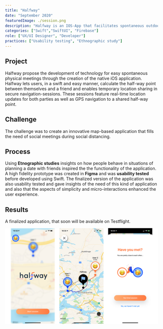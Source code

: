 ```yaml
---
title: "Halfway"
date: "September 2020"
featuredImage: ./session.png
description: "Halfway is an IOS-App that facilitates spontaneous outdoor meetings among friends"
categories: ["Swift","SwiftUI", "Firebase"]
role: ["UX/UI Designer", "Developer"]
practices: ["Usability testing", "Ethnographic study"]
---
```


## Project
Halfway propose the development of technology for easy spontaneous physical meetings through the creation of the native iOS application. Halfway lets users, in a swift and easy manner, calculate the half-way point between themselves and a friend and enables temporary location sharing in secure navigation-sessions. These sessions feature real-time location updates for both parties as well as GPS navigation to a shared half-way point. 

## Challenge
The challenge was to create an innovative map-based application that fills the need of social meetings during social distancing.
## Process
Using **Etnographic studies** insights on how people behave in situations of planning a date with friends inspired the the functionality of the application. A high fidelity prototype was created in **Figma** and was **usability tested** before developed using Swift. The finalized version of the application was also usability tested and gave insights of the need of this kind of application and also that the aspects of simplicity and micro-interactions enhanced the user experience. 
## Results
A finalized application, that soon will be available on Testflight.

![Halfway](./Halfwayimg.png)


